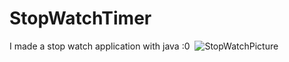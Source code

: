 # StopWatchTimer
I made a stop watch application with java :0
<img> ![StopWatchPicture](https://user-images.githubusercontent.com/60335118/125721660-d664aa6d-56b2-486e-a5c2-499a49d1c509.png)
